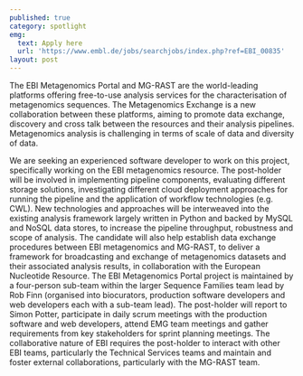 ```yaml
---
published: true
category: spotlight
emg:
  text: Apply here
  url: 'https://www.embl.de/jobs/searchjobs/index.php?ref=EBI_00835'
layout: post
---
```

The EBI Metagenomics Portal and MG-RAST are the world-leading platforms offering free-to-use analysis services for the characterisation of metagenomics sequences. The Metagenomics Exchange is a new collaboration between these platforms, aiming to promote data exchange, discovery and cross talk between the resources and their analysis pipelines. Metagenomics analysis is challenging in terms of scale of data and diversity of data.

We are seeking an experienced software developer to work on this project, specifically working on the EBI metagenomics resource. The post-holder will be involved in implementing pipeline components, evaluating different storage solutions, investigating different cloud deployment approaches for running the pipeline and the application of workflow technologies (e.g. CWL). New technologies and approaches will be interweaved into the existing analysis framework largely written in Python and backed by MySQL and NoSQL data stores, to increase the pipeline throughput, robustness and scope of analysis. The candidate will also help establish data exchange procedures between EBI metagenomics and MG-RAST, to deliver a framework for broadcasting and exchange of metagenomics datasets and their associated analysis results, in collaboration with the European Nucleotide Resource. The EBI Metagenomics Portal project is maintained by a four-person sub-team within the larger Sequence Families team lead by Rob Finn (organised into biocurators, production software developers and web developers each with a sub-team lead). The post-holder will report to Simon Potter, participate in daily scrum meetings with the production software and web developers, attend EMG team meetings and gather requirements from key stakeholders for sprint planning meetings. The collaborative nature of EBI requires the post-holder to interact with other EBI teams, particularly the Technical Services teams and maintain and foster external collaborations, particularly with the MG-RAST team.
